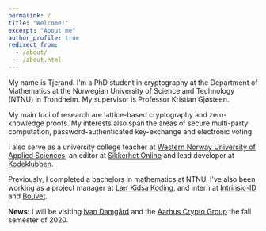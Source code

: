 ```yaml
---
permalink: /
title: "Welcome!"
excerpt: "About me"
author_profile: true
redirect_from:
  - /about/
  - /about.html
---
```


My name is Tjerand. I’m a PhD student in cryptography at the Department of Mathematics at the Norwegian University of Science and Technology (NTNU) in Trondheim. My supervisor is Professor Kristian Gjøsteen.

My main foci of research are lattice-based cryptography and zero-knowledge proofs. My interests also span the areas of secure multi-party computation, password-authenticated key-exchange and electronic voting.

 I also serve as a university college teacher at [Western Norway University of Applied Sciences](https://www.hvl.no/en), an editor at [Sikkerhet Online](https://www.sikkerhet.online/author/tjerand-silde) and lead developer at [Kodeklubben](http://oppgaver.kidsakoder.no).

 Previously, I completed a bachelors in mathematics at NTNU. I've also been working as a project manager at [Lær Kidsa Koding](https://www.kidsakoder.no), and intern at [Intrinsic-ID](https://www.intrinsic-id.com) and [Bouvet](https://en.bouvet.no/).

 **News:** I will be visiting [Ivan Damgård](https://users-cs.au.dk/~ivan/) and the [Aarhus Crypto Group](https://cs.au.dk/research/cryptography-and-security) the fall semester of 2020.
